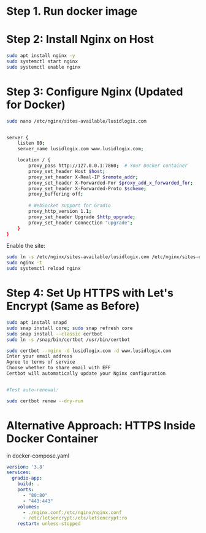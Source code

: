 # Step 1. Run docker image

# Step 2: Install Nginx on Host

```bash
sudo apt install nginx -y
sudo systemctl start nginx
sudo systemctl enable nginx
```

# Step 3: Configure Nginx (Updated for Docker)


```bash
sudo nano /etc/nginx/sites-available/lusidlogix.com


server {
    listen 80;
    server_name lusidlogix.com www.lusidlogix.com;

    location / {
        proxy_pass http://127.0.0.1:7860;  # Your Docker container
        proxy_set_header Host $host;
        proxy_set_header X-Real-IP $remote_addr;
        proxy_set_header X-Forwarded-For $proxy_add_x_forwarded_for;
        proxy_set_header X-Forwarded-Proto $scheme;
        proxy_buffering off;
        
        # WebSocket support for Gradio
        proxy_http_version 1.1;
        proxy_set_header Upgrade $http_upgrade;
        proxy_set_header Connection "upgrade";
    }
}
```

Enable the site:


```bash
sudo ln -s /etc/nginx/sites-available/lusidlogix.com /etc/nginx/sites-enabled/
sudo nginx -t
sudo systemctl reload nginx
```

# Step 4: Set Up HTTPS with Let's Encrypt (Same as Before)

```bash
sudo apt install snapd
sudo snap install core; sudo snap refresh core
sudo snap install --classic certbot
sudo ln -s /snap/bin/certbot /usr/bin/certbot

sudo certbot --nginx -d lusidlogix.com -d www.lusidlogix.com
Enter your email address
Agree to terms of service
Choose whether to share email with EFF
Certbot will automatically update your Nginx configuration


#Test auto-renewal:

sudo certbot renew --dry-run
```


# Alternative Approach: HTTPS Inside Docker Container

in docker-compose.yaml

```yaml
version: '3.8'
services:
  gradio-app:
    build: .
    ports:
      - "80:80"
      - "443:443"
    volumes:
      - ./nginx.conf:/etc/nginx/nginx.conf
      - /etc/letsencrypt:/etc/letsencrypt:ro
    restart: unless-stopped
```